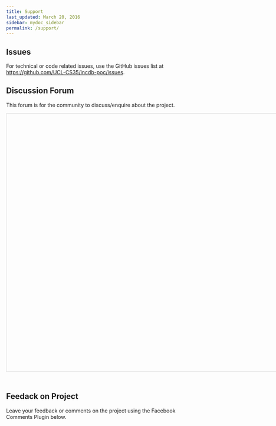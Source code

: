 ```yaml
---
title: Support
last_updated: March 20, 2016
sidebar: mydoc_sidebar
permalink: /support/
---
```


## Issues 

For technical or code related issues, use the GitHub issues list at <https://github.com/UCL-CS35/incdb-poc/issues>.

## Discussion Forum 

This forum is for the community to discuss/enquire about the project. 

<iframe id="forum_embed"
 src="javascript:void(0)"
 scrolling="no"
 frameborder="0"
 width="900"
 height="700"
 style="border:1px solid #ddd;margin-bottom:25px;">
</iframe>

<script type="text/javascript">
 document.getElementById("forum_embed").src =
  "https://groups.google.com/forum/embed/?place=forum/INCDB" +
  "&showsearch=true&showpopout=true&parenturl=" +
  encodeURIComponent(window.location.href);
</script>

## Feedack on Project

Leave your feedback or comments on the project using the Facebook Comments Plugin below.